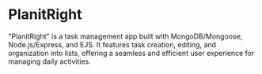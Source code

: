 # PlanitRight
"PlanitRight" is a task management app built with MongoDB/Mongoose, Node.js/Express, and EJS. It features task creation, editing, and organization into lists, offering a seamless and efficient user experience for managing daily activities.
